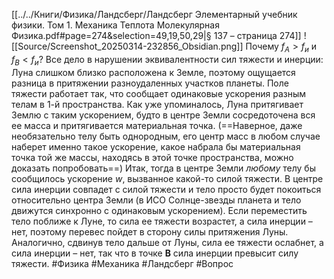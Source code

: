 [[../../Книги/Физика/Ландсберг/Ландсберг Элементарный учебник физики. Том 1. Механика Теплота Молекулярная Физика.pdf#page=274&selection=49,19,50,29|§ 137 – страница 274]]
![[Source/Screenshot_20250314-232856_Obsidian.png]]
Почему $f_A>f_и$ и $f_B < f_и$?
Все дело в нарушении эквивалентности сил тяжести и инерции: Луна слишком близко расположена к Земле, поэтому ощущается разница в притяжении разноудаленных участков планеты. Поле тяжести работает так, что сообщает одинаковые ускорения разным телам в 1-й пространства. Как уже упоминалось, Луна притягивает Землю с таким ускорением, будто в центре Земли сосредоточена вся ее масса и притягивается материальная точка. (==Наверное, даже необязательно телу быть однородным, его центр масс в любом случае наберет именно такое ускорение, какое набрала бы материальная точка той же массы, находясь в этой точке пространства, можно доказать попробовать==) Итак, тогда в центре Земли *любому* телу бы сообщилось ускорение $w$, вызванное какой-то силой тяжести. В центре сила инерции совпадет с силой тяжести и тело просто будет покоиться относительно центра Земли (в ИСО Солнце-звезды планета и тело движутся синхронно с одинаковым ускорением). Если переместить тело поближе к Луне, то сила ее тяжести возрастет, а сила инерции – нет, поэтому перевес пойдет в сторону силы притяжения Луны. Аналогично, сдвинув тело дальше от Луны, сила ее тяжести ослабнет, а сила инерции – нет, так что в точке **B** сила инерции превысит силу тяжести.
#Физика #Механика #Ландсберг #Вопрос
